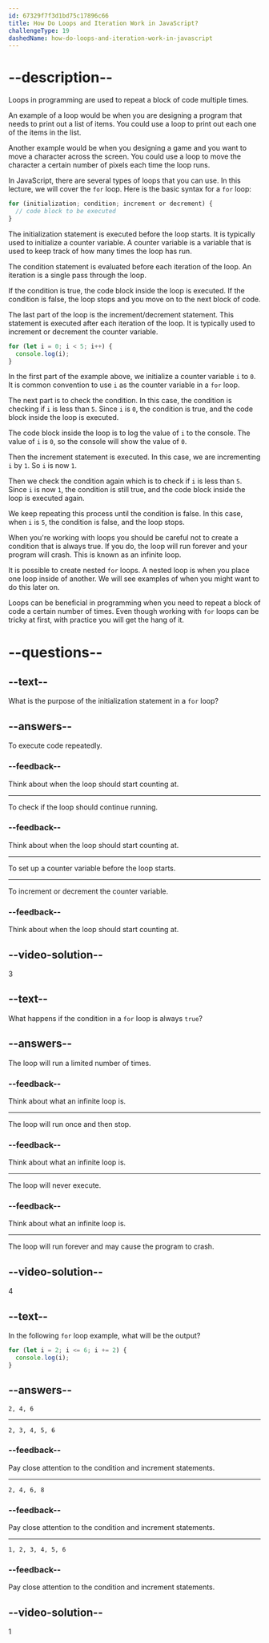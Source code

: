 ```yaml
---
id: 67329f7f3d1bd75c17896c66
title: How Do Loops and Iteration Work in JavaScript?
challengeType: 19
dashedName: how-do-loops-and-iteration-work-in-javascript
---
```


# --description--

Loops in programming are used to repeat a block of code multiple times.

An example of a loop would be when you are designing a program that needs to print out a list of items. You could use a loop to print out each one of the items in the list.

Another example would be when you designing a game and you want to move a character across the screen. You could use a loop to move the character a certain number of pixels each time the loop runs. 

In JavaScript, there are several types of loops that you can use. In this lecture, we will cover the `for` loop. Here is the basic syntax for a `for` loop:

```js
for (initialization; condition; increment or decrement) {
  // code block to be executed
}
```

The initialization statement is executed before the loop starts. It is typically used to initialize a counter variable. A counter variable is a variable that is used to keep track of how many times the loop has run.

The condition statement is evaluated before each iteration of the loop. An iteration is a single pass through the loop.

If the condition is true, the code block inside the loop is executed. If the condition is false, the loop stops and you move on to the next block of code.

The last part of the loop is the increment/decrement statement. This statement is executed after each iteration of the loop. It is typically used to increment or decrement the counter variable.

```js
for (let i = 0; i < 5; i++) {
  console.log(i);
}
```

In the first part of the example above, we initialize a counter variable `i` to `0`. It is common convention to use `i` as the counter variable in a `for` loop.

The next part is to check the condition. In this case, the condition is checking if `i` is less than `5`. Since `i` is `0`, the condition is true, and the code block inside the loop is executed.

The code block inside the loop is to log the value of `i` to the console. The value of `i` is `0`, so the console will show the value of `0`.

Then the increment statement is executed. In this case, we are incrementing `i` by `1`. So `i` is now `1`.

Then we check the condition again which is to check if `i` is less than `5`. Since `i` is now `1`, the condition is still true, and the code block inside the loop is executed again.

We keep repeating this process until the condition is false. In this case, when `i` is `5`, the condition is false, and the loop stops.

When you're working with loops you should be careful not to create a condition that is always true. If you do, the loop will run forever and your program will crash. This is known as an infinite loop.

It is possible to create nested `for` loops. A nested loop is when you place one loop inside of another. We will see examples of when you might want to do this later on.

Loops can be beneficial in programming when you need to repeat a block of code a certain number of times. Even though working with `for` loops can be tricky at first,  with practice you will get the hang of it.

# --questions--

## --text--

What is the purpose of the initialization statement in a `for` loop?

## --answers--

To execute code repeatedly.

### --feedback--

Think about when the loop should start counting at.

---

To check if the loop should continue running.

### --feedback--

Think about when the loop should start counting at.

---

To set up a counter variable before the loop starts.

---

To increment or decrement the counter variable.

### --feedback--

Think about when the loop should start counting at.

## --video-solution--

3

## --text--

What happens if the condition in a `for` loop is always `true`?

## --answers--

The loop will run a limited number of times.

### --feedback--

Think about what an infinite loop is.

---

The loop will run once and then stop.

### --feedback--

Think about what an infinite loop is.

---

The loop will never execute.

### --feedback--

Think about what an infinite loop is.

---

The loop will run forever and may cause the program to crash.

## --video-solution--

4

## --text--

In the following `for` loop example, what will be the output?

```js
for (let i = 2; i <= 6; i += 2) {
  console.log(i);
}
```

## --answers--

`2, 4, 6`

---

`2, 3, 4, 5, 6`

### --feedback--

Pay close attention to the condition and increment statements.

---

`2, 4, 6, 8`

### --feedback--

Pay close attention to the condition and increment statements.

---

`1, 2, 3, 4, 5, 6`

### --feedback--

Pay close attention to the condition and increment statements.

## --video-solution--

1
